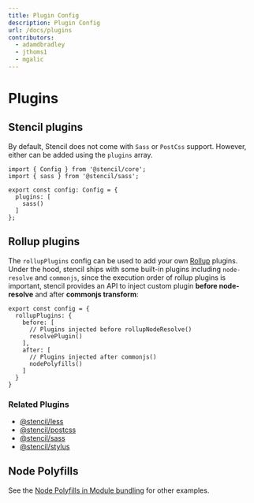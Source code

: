 ```yaml
---
title: Plugin Config
description: Plugin Config
url: /docs/plugins
contributors:
  - adamdbradley
  - jthoms1
  - mgalic
---
```


# Plugins

## Stencil plugins

By default, Stencil does not come with `Sass` or `PostCss` support. However, either can be added using the `plugins` array.

```tsx
import { Config } from '@stencil/core';
import { sass } from '@stencil/sass';

export const config: Config = {
  plugins: [
    sass()
  ]
};
```

## Rollup plugins

The `rollupPlugins` config can be used to add your own [Rollup](https://rollupjs.org) plugins.
Under the hood, stencil ships with some built-in plugins including `node-resolve` and `commonjs`, since the execution order of rollup plugins is important, stencil provides an API to inject custom plugin **before node-resolve** and after **commonjs transform**:


```tsx
export const config = {
  rollupPlugins: {
    before: [
      // Plugins injected before rollupNodeResolve()
      resolvePlugin()
    ],
    after: [
      // Plugins injected after commonjs()
      nodePolyfills()
    ]
  }
}
```

### Related Plugins

- [@stencil/less](https://www.npmjs.com/package/@stencil/less)
- [@stencil/postcss](https://www.npmjs.com/package/@stencil/postcss)
- [@stencil/sass](https://www.npmjs.com/package/@stencil/sass)
- [@stencil/stylus](https://www.npmjs.com/package/@stencil/stylus)


## Node Polyfills
See the [Node Polyfills in Module bundling](https://stencil.docschina.org/docs/module-bundling#node-polyfills) for other examples.
